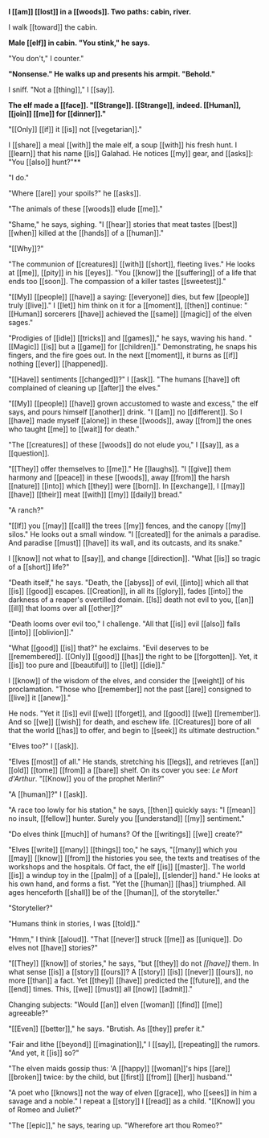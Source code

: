 **I [[am]] [[lost]] in a [[woods]]. Two paths: cabin, river.** 

I walk [[toward]] the cabin.

**Male [[elf]] in cabin. "You stink," he says.**

"You don't," I counter."

**"Nonsense." He walks up and presents his armpit. "Behold."**

I sniff. "Not a [[thing]]," I [[say]].

**The elf made a [[face]]. "[[Strange]]. [[Strange]], indeed. [[Human]], [[join]] [[me]] for [[dinner]]."**

"[[Only]] [[if]] it [[is]] not [[vegetarian]]."

I [[share]] a meal [[with]] the male elf, a soup [[with]] his fresh hunt. I [[learn]] that his name [[is]] Galahad. He notices [[my]] gear, and [[asks]]: "You [[also]] hunt?"**

"I do."

"Where [[are]] your spoils?" he [[asks]].

"The animals of these [[woods]] elude [[me]]."

"Shame," he says, sighing. "I [[hear]] stories that meat tastes [[best]] [[when]] killed at the [[hands]] of a [[human]]."

"[[Why]]?"

"The communion of [[creatures]] [[with]] [[short]], fleeting lives." He looks at [[me]], [[pity]] in his [[eyes]]. "You [[know]] the [[suffering]] of a life that ends too [[soon]]. The compassion of a killer tastes [[sweetest]]."

"[[My]] [[people]] [[have]] a saying: [[everyone]] dies, but few [[people]] truly [[live]]." I [[let]] him think on it for a [[moment]], [[then]] continue: "[[Human]] sorcerers [[have]] achieved the [[same]] [[magic]] of the elven sages."

"Prodigies of [[idle]] [[tricks]] and [[games]]," he says, waving his hand. "[[Magic]] [[is]] but a [[game]] for [[children]]." Demonstrating, he snaps his fingers, and the fire goes out. In the next [[moment]], it burns as [[if]] nothing [[ever]] [[happened]].

"[[Have]] sentiments [[changed]]?" I [[ask]]. "The humans [[have]] oft complained of cleaning up [[after]] the elves."

"[[My]] [[people]] [[have]] grown accustomed to waste and excess," the elf says, and pours himself [[another]] drink. "I [[am]] no [[different]]. So I [[have]] made myself [[alone]] in these [[woods]], away [[from]] the ones who taught [[me]] to [[wait]] for death."

"The [[creatures]] of these [[woods]] do not elude you," I [[say]], as a [[question]].

"[[They]] offer themselves to [[me]]." He [[laughs]]. "I [[give]] them harmony and [[peace]] in these [[woods]], away [[from]] the harsh [[nature]] [[into]] which [[they]] were [[born]]. In [[exchange]], I [[may]] [[have]] [[their]] meat [[with]] [[my]] [[daily]] bread."

"A ranch?"

"[[If]] you [[may]] [[call]] the trees [[my]] fences, and the canopy [[my]] silos." He looks out a small window. "I [[created]] for the animals a paradise. And paradise [[must]] [[have]] its wall, and its outcasts, and its snake."

I [[know]] not what to [[say]], and change [[direction]]. "What [[is]] so tragic of a [[short]] life?"

"Death itself," he says. "Death, the [[abyss]] of evil, [[into]] which all that [[is]] [[good]] escapes. [[Creation]], in all its [[glory]], fades [[into]] the darkness of a reaper's overtilled domain. [[Is]] death not evil to you, [[an]] [[ill]] that looms over all [[other]]?"

"Death looms over evil too," I challenge. "All that [[is]] evil [[also]] falls [[into]] [[oblivion]]."

"What [[good]] [[is]] that?" he exclaims. "Evil deserves to be [[remembered]]. [[Only]] [[good]] [[has]] the right to be [[forgotten]]. Yet, it [[is]] too pure and [[beautiful]] to [[let]] [[die]]."

I [[know]] of the wisdom of the elves, and consider the [[weight]] of his proclamation. "Those who [[remember]] not the past [[are]] consigned to [[live]] it [[anew]]."

He nods. "Yet it [[is]] evil [[we]] [[forget]], and [[good]] [[we]] [[remember]]. And so [[we]] [[wish]] for death, and eschew life. [[Creatures]] bore of all that the world [[has]] to offer, and begin to [[seek]] its ultimate destruction."

"Elves too?" I [[ask]].

"Elves [[most]] of all." He stands, stretching his [[legs]], and retrieves [[an]] [[old]] [[tome]] [[from]] a [[bare]] shelf. On its cover you see: *Le Mort d'Arthur*. "[[Know]] you of the prophet Merlin?"

"A [[human]]?" I [[ask]].

"A race too lowly for his station," he says, [[then]] quickly says: "I [[mean]] no insult, [[fellow]] hunter. Surely you [[understand]] [[my]] sentiment."

"Do elves think [[much]] of humans? Of the [[writings]] [[we]] create?"

"Elves [[write]] [[many]] [[things]] too," he says, "[[many]] which you [[may]] [[know]] [[from]] the histories you see, the texts and treatises of the workshops and the hospitals. Of fact, the elf [[is]] [[master]]. The world [[is]] a windup toy in the [[palm]] of a [[pale]], [[slender]] hand." He looks at his own hand, and forms a fist. "Yet the [[human]] [[has]] triumphed. All ages henceforth [[shall]] be of the [[human]], of the storyteller."

"Storyteller?"

"Humans think in stories, I was [[told]]."

"Hmm," I think [[aloud]]. "That [[never]] struck [[me]] as [[unique]]. Do elves not [[have]] stories?"

"[[They]] [[know]] of stories," he says, "but [[they]] do not *[[have]]* them. In what sense [[is]] a [[story]] [[ours]]? A [[story]] [[is]] [[never]] [[ours]], no more [[than]] a fact. Yet [[they]] [[have]] predicted the [[future]], and the [[end]] times. This, [[we]] [[must]] all [[now]] [[admit]]."

Changing subjects: "Would [[an]] elven [[woman]] [[find]] [[me]] agreeable?"

"[[Even]] [[better]]," he says. "Brutish. As [[they]] prefer it."

"Fair and lithe [[beyond]] [[imagination]]," I [[say]], [[repeating]] the rumors. "And yet, it [[is]] so?"

"The elven maids gossip thus: 'A [[happy]] [[woman]]'s hips [[are]] [[broken]] twice: by the child, but [[first]] [[from]] [[her]] husband.'"

"A poet who [[knows]] not the way of elven [[grace]], who [[sees]] in him a savage and a noble." I repeat a [[story]] I [[read]] as a child. "[[Know]] you of Romeo and Juliet?"

"The [[epic]]," he says, tearing up. "Wherefore art thou Romeo?"

